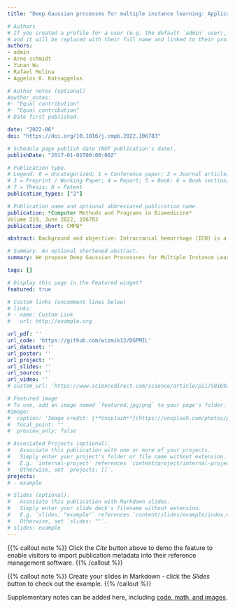 ```yaml
---
title: "Deep Gaussian processes for multiple instance learning: Application to CT intracranial hemorrhage detection"

# Authors
# If you created a profile for a user (e.g. the default `admin` user), write the username (folder name) here 
# and it will be replaced with their full name and linked to their profile.
authors:
- admin
- Arne schmidt
- Yunan Wu
- Rafael Molina
- Aggelos K. Katsaggelos

# Author notes (optional)
#author_notes:
#- "Equal contribution"
#- "Equal contribution"
# Date first published.

date: "2022-06"
doi: "https://doi.org/10.1016/j.cmpb.2022.106783"

# Schedule page publish date (NOT publication's date).
publishDate: "2017-01-01T00:00:00Z"

# Publication type.
# Legend: 0 = Uncategorized; 1 = Conference paper; 2 = Journal article;
# 3 = Preprint / Working Paper; 4 = Report; 5 = Book; 6 = Book section;
# 7 = Thesis; 8 = Patent
publication_types: ["2"]

# Publication name and optional abbreviated publication name.
publication: *Computer Methods and Programs in Biomedicine*
Volume 219, June 2022, 106783
publication_short: CMPB*

abstract: Background and objective: Intracranial hemorrhage (ICH) is a life-threatening emergency that can lead to brain damage or death, with high rates of mortality and morbidity. The fast and accurate detection of ICH is important for the patient to get an early and efficient treatment. To improve this diagnostic process, the application of Deep Learning (DL) models on head CT scans is an active area of research. Although promising results have been obtained, many of the proposed models require slice-level annotations by radiologists, which are costly and time-consuming. Methods: We formulate the ICH detection as a problem of Multiple Instance Learning (MIL) that allows training with only scan-level annotations. We develop a new probabilistic method based on Deep Gaussian Processes (DGP) that is able to train with this MIL setting and accurately predict ICH at both slice- and scan-level. The proposed DGPMIL model is able to capture complex feature relations by using multiple Gaussian Process (GP) layers, as we show experimentally. Results: To highlight the advantages of DGPMIL in a general MIL setting, we first conduct several controlled experiments on the MNIST dataset. We show that multiple GP layers outperform one-layer GP models, especially for complex feature distributions. For ICH detection experiments, we use two public brain CT datasets (RSNA and CQ500). We first train a Convolutional Neural Network (CNN) with an attention mechanism to extract the image features, which are fed into our DGPMIL model to perform the final predictions. The results show that DGPMIL model outperforms VGPMIL as well as the attention-based CNN for MIL and other state-of-the-art methods for this problem. The best performing DGPMIL model reaches an AUC-ROC of 0.957 (resp. 0.909) and an AUC-PR of 0.961 (resp. 0.889) on the RSNA (resp. CQ500) dataset. Conclusion: The competitive performance at slice- and scan-level shows that DGPMIL model provides an accurate diagnosis on slices without the need for slice-level annotations by radiologists during training. As MIL is a common problem setting, our model can be applied to a broader range of other tasks, especially in medical image classification, where it can help the diagnostic process.

# Summary. An optional shortened abstract.
summary: We propose Deep Gaussian Processses for Multiple Instance Learning.

tags: []

# Display this page in the Featured widget?
featured: true

# Custom links (uncomment lines below)
# links:
# - name: Custom Link
#   url: http://example.org

url_pdf: ''
url_code: 'https://github.com/wizmik12/DGPMIL'
url_dataset: ''
url_poster: ''
url_project: ''
url_slides: ''
url_source: ''
url_video: ''
# custom_url: 'https://www.sciencedirect.com/science/article/pii/S0169260722001699'

# Featured image
# To use, add an image named `featured.jpg/png` to your page's folder. 
#image:
#  caption: 'Image credit: [**Unsplash**](https://unsplash.com/photos/pLCdAaMFLTE)'
#  focal_point: ""
#  preview_only: false

# Associated Projects (optional).
#   Associate this publication with one or more of your projects.
#   Simply enter your project's folder or file name without extension.
#   E.g. `internal-project` references `content/project/internal-project/index.md`.
#   Otherwise, set `projects: []`.
projects:
# - example

# Slides (optional).
#   Associate this publication with Markdown slides.
#   Simply enter your slide deck's filename without extension.
#   E.g. `slides: "example"` references `content/slides/example/index.md`.
#   Otherwise, set `slides: ""`.
# slides: example
---
```


{{% callout note %}}
Click the *Cite* button above to demo the feature to enable visitors to import publication metadata into their reference management software.
{{% /callout %}}

{{% callout note %}}
Create your slides in Markdown - click the *Slides* button to check out the example.
{{% /callout %}}

Supplementary notes can be added here, including [code, math, and images](https://wowchemy.com/docs/writing-markdown-latex/).
